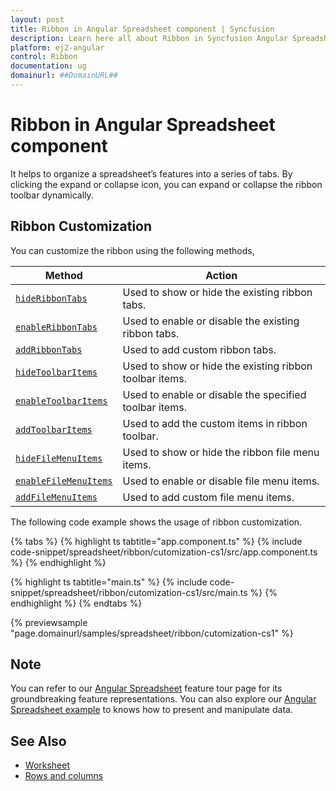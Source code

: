 ```yaml
---
layout: post
title: Ribbon in Angular Spreadsheet component | Syncfusion
description: Learn here all about Ribbon in Syncfusion Angular Spreadsheet component of Syncfusion Essential JS 2 and more.
platform: ej2-angular
control: Ribbon 
documentation: ug
domainurl: ##DomainURL##
---
```


# Ribbon in Angular Spreadsheet component

It helps to organize a spreadsheet’s features into a series of tabs. By clicking the expand or collapse icon, you can expand or collapse the ribbon toolbar dynamically.

## Ribbon Customization

You can customize the ribbon using the following methods,

| Method | Action |
|-------|---------|
| [`hideRibbonTabs`](https://ej2.syncfusion.com/angular/documentation/api/spreadsheet/#hideribbontabs) | Used to show or hide the existing ribbon tabs. |
| [`enableRibbonTabs`](https://ej2.syncfusion.com/angular/documentation/api/spreadsheet/#enableribbontabs) | Used to enable or disable the existing ribbon tabs. |
| [`addRibbonTabs`](https://ej2.syncfusion.com/angular/documentation/api/spreadsheet/#addribbontabs) | Used to add custom ribbon tabs. |
| [`hideToolbarItems`](https://ej2.syncfusion.com/angular/documentation/api/spreadsheet/#hidetoolbaritems) | Used to show or hide the existing ribbon toolbar items. |
| [`enableToolbarItems`](https://ej2.syncfusion.com/angular/documentation/api/spreadsheet/#enabletoolbaritems) | Used to enable or disable the specified toolbar items. |
| [`addToolbarItems`](https://ej2.syncfusion.com/angular/documentation/api/spreadsheet/#addtoolbaritems) | Used to add the custom items in ribbon toolbar. |
| [`hideFileMenuItems`](https://ej2.syncfusion.com/angular/documentation/api/spreadsheet/#hidefilemenuitems) | Used to show or hide the ribbon file menu items. |
| [`enableFileMenuItems`](https://ej2.syncfusion.com/angular/documentation/api/spreadsheet/#enablefilemenuitems) | Used to enable or disable file menu items. |
| [`addFileMenuItems`](https://ej2.syncfusion.com/angular/documentation/api/spreadsheet/#addfilemenuitems) | Used to add custom file menu items. |

The following code example shows the usage of ribbon customization.

{% tabs %}
{% highlight ts tabtitle="app.component.ts" %}
{% include code-snippet/spreadsheet/ribbon/cutomization-cs1/src/app.component.ts %}
{% endhighlight %}

{% highlight ts tabtitle="main.ts" %}
{% include code-snippet/spreadsheet/ribbon/cutomization-cs1/src/main.ts %}
{% endhighlight %}
{% endtabs %}
  
{% previewsample "page.domainurl/samples/spreadsheet/ribbon/cutomization-cs1" %}

## Note

You can refer to our [Angular Spreadsheet](https://www.syncfusion.com/angular-ui-components/angular-spreadsheet) feature tour page for its groundbreaking feature representations. You can also explore our [Angular Spreadsheet example](https://ej2.syncfusion.com/angular/demos/#/material/spreadsheet/default) to knows how to present and manipulate data.

## See Also

* [Worksheet](./worksheet)
* [Rows and columns](./rows-and-columns)
